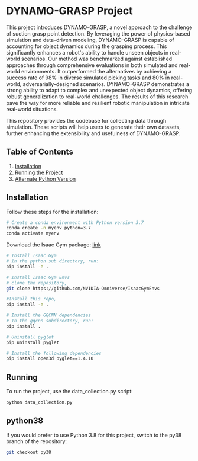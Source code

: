 # DYNAMO-GRASP Project

This project introduces DYNAMO-GRASP, a novel approach to the challenge of suction grasp point detection. By leveraging the power of physics-based simulation and data-driven modeling, DYNAMO-GRASP is capable of accounting for object dynamics during the grasping process. This significantly enhances a robot's ability to handle unseen objects in real-world scenarios.
Our method was benchmarked against established approaches through comprehensive evaluations in both simulated and real-world environments. It outperformed the alternatives by achieving a success rate of 98% in diverse simulated picking tasks and 80% in real-world, adversarially-designed scenarios.
DYNAMO-GRASP demonstrates a strong ability to adapt to complex and unexpected object dynamics, offering robust generalization to real-world challenges. The results of this research pave the way for more reliable and resilient robotic manipulation in intricate real-world situations.

This repository provides the codebase for collecting data through simulation. These scripts will help users to generate their own datasets, further enhancing the extensibility and usefulness of DYNAMO-GRASP.

## Table of Contents

1. [Installation](#installation)
2. [Running the Project](#running)
3. [Alternate Python Version](#python38)

## Installation

Follow these steps for the installation:

```bash
# Create a conda environment with Python version 3.7
conda create -n myenv python=3.7
conda activate myenv
```

Download the Isaac Gym package: [link](https://developer.nvidia.com/isaac-gym/download)

```bash
# Install Isaac Gym
# In the python sub directory, run:
pip install -e .

# Install Isaac Gym Envs
# clone the repository,
git clone https://github.com/NVIDIA-Omniverse/IsaacGymEnvs

#Install this repo,
pip install -e .

# Install the GQCNN dependencies
# In the gqcnn subdirectory, run:
pip install .

# Uninstall pyglet
pip uninstall pyglet

# Install the following dependencies
pip install open3d pyglet==1.4.10
```

## Running
To run the project, use the data_collection.py script:
```bash
python data_collection.py
```
## python38
If you would prefer to use Python 3.8 for this project, switch to the py38 branch of the repository:
```bash
git checkout py38
```